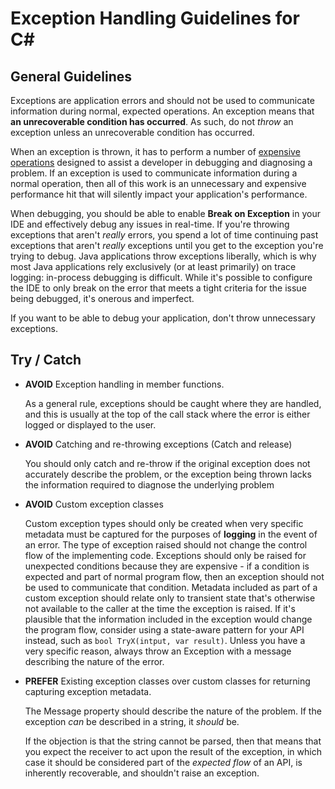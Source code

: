 # Exception Handling Guidelines for C#

## General Guidelines
Exceptions are application errors and should not be used to communicate information during normal, expected operations. An exception means that **an unrecoverable condition has occurred**. As such, do not *throw* an exception unless an unrecoverable condition has occurred.

When an exception is thrown, it has to perform a number of [expensive operations](https://mattwarren.org/2019/01/21/Stackwalking-in-the-.NET-Runtime/) designed to assist a developer in debugging and diagnosing a problem. If an exception is used to communicate information during a normal operation, then all of this work is an unnecessary and expensive performance hit that will silently impact your application's performance.

When debugging, you should be able to enable **Break on Exception** in your IDE and effectively debug any issues in real-time. If you're throwing exceptions that aren't *really* errors, you spend a lot of time continuing past exceptions that aren't *really* exceptions until you get to the exception you're trying to debug. Java applications throw exceptions liberally, which is why most Java applications rely exclusively (or at least primarily) on trace logging: in-process debugging is difficult. While it's possible to configure the IDE to only break on the error that meets a tight criteria for the issue being debugged, it's onerous and imperfect. 

If you want to be able to debug your application, don't throw unnecessary exceptions.

## Try / Catch
- **AVOID** Exception handling in member functions. 

  As a general rule, exceptions should be caught where they are handled, and this is usually at the top of the call stack where the error is either logged or displayed to the user.

- **AVOID** Catching and re-throwing exceptions (Catch and release)

  You should only catch and re-throw if the original exception does not accurately describe the problem, or the exception being thrown lacks the information required to diagnose the underlying problem

- **AVOID** Custom exception classes

  Custom exception types should only be created when very specific metadata must be captured for the purposes of **logging** in the event of an error. The type of exception raised should not change the control flow of the implementing code. Exceptions should only be raised for unexpected conditions because they are expensive - if a condition is expected and part of normal program flow, then an exception should not be used to communicate that condition. Metadata included as part of a custom exception should relate only to transient state that's otherwise not available to the caller at the time the exception is raised. If it's plausible that the information included in the exception would change the program flow, consider using a state-aware pattern for your API instead, such as `bool TryX(intput, var result)`. Unless you have a very specific reason, always throw an Exception with a message describing the nature of the error.

- **PREFER** Existing exception classes over custom classes for returning capturing exception metadata.

  The Message property should describe the nature of the problem. If the exception *can* be described in a string, it *should* be. 
  
  If the objection is that the string cannot be parsed, then that means that you expect the receiver to act upon the result of the exception, in which case it should be considered part of the *expected flow* of an API, is inherently recoverable, and shouldn't raise an exception.
  
 
 
